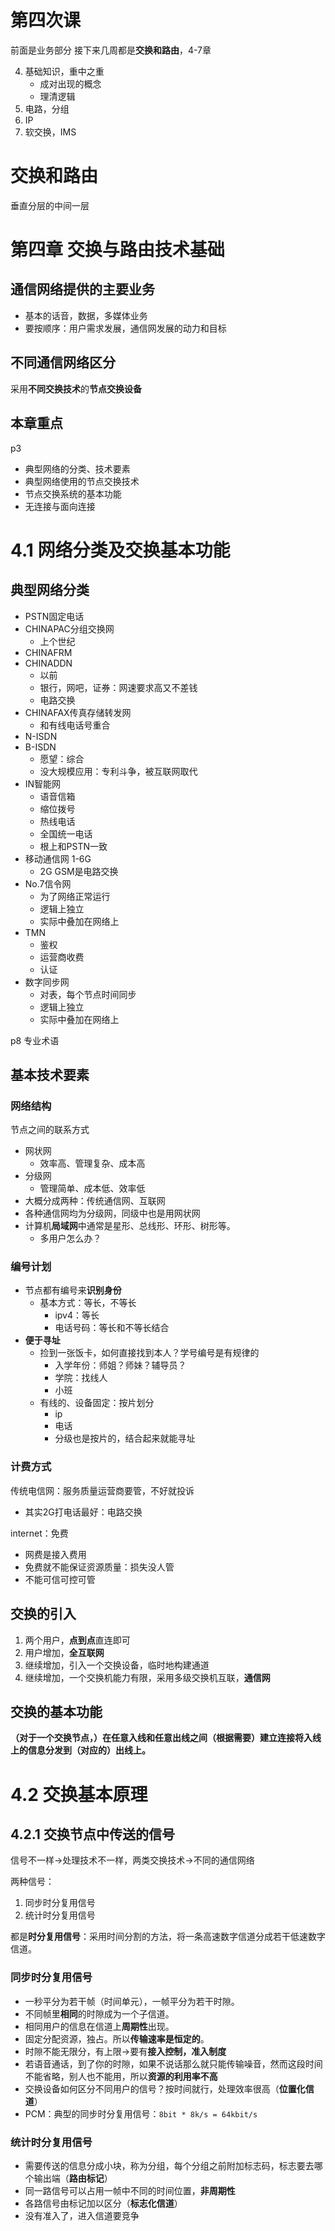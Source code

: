 # 第四次课

前面是业务部分
接下来几周都是**交换和路由**，4-7章

4. 基础知识，重中之重
   - 成对出现的概念
   - 理清逻辑
5. 电路，分组
6. IP
7. 软交换，IMS


# 交换和路由

垂直分层的中间一层

# 第四章 交换与路由技术基础


## 通信网络提供的主要业务
- 基本的话音，数据，多媒体业务
- 要按顺序：用户需求发展，通信网发展的动力和目标

## 不同通信网络区分
采用**不同交换技术**的**节点交换设备**

## 本章重点
p3
- 典型网络的分类、技术要素
- 典型网络使用的节点交换技术
- 节点交换系统的基本功能
- 无连接与面向连接

# 4.1 网络分类及交换基本功能
## 典型网络分类
- PSTN固定电话
- CHINAPAC分组交换网
  - 上个世纪
- CHINAFRM
- CHINADDN
  - 以前
  - 银行，网吧，证券：网速要求高又不差钱
  - 电路交换
- CHINAFAX传真存储转发网
  - 和有线电话号重合
- N-ISDN
- B-ISDN
  - 愿望：综合
  - 没大规模应用：专利斗争，被互联网取代
- IN智能网
  - 语音信箱
  - 缩位拨号
  - 热线电话
  - 全国统一电话
  - 根上和PSTN一致
- 移动通信网 1-6G
  - 2G GSM是电路交换
- No.7信令网
  - 为了网络正常运行
  - 逻辑上独立
  - 实际中叠加在网络上
- TMN
  - 鉴权
  - 运营商收费
  - 认证
- 数字同步网
  - 对表，每个节点时间同步
  - 逻辑上独立
  - 实际中叠加在网络上

p8 专业术语


## 基本技术要素

### 网络结构
节点之间的联系方式
- 网状网
  - 效率高、管理复杂、成本高
- 分级网
  - 管理简单、成本低、效率低
- 大概分成两种：传统通信网、互联网
- 各种通信网均为分级网，同级中也是用网状网
- 计算机**局域网**中通常是星形、总线形、环形、树形等。
  - 多用户怎么办？

### 编号计划
- 节点都有编号来**识别身份**
  - 基本方式：等长，不等长
    - ipv4：等长
    - 电话号码：等长和不等长结合
- **便于寻址**
  - 捡到一张饭卡，如何直接找到本人？学号编号是有规律的
    - 入学年份：师姐？师妹？辅导员？
    - 学院：找线人
    - 小班
  - 有线的、设备固定：按片划分
    - ip
    - 电话
    - 分级也是按片的，结合起来就能寻址

### 计费方式
传统电信网：服务质量运营商要管，不好就投诉
- 其实2G打电话最好：电路交换

internet：免费
- 网费是接入费用
- 免费就不能保证资源质量：损失没人管
- 不能可信可控可管

## 交换的引入
1. 两个用户，**点到点**直连即可
2. 用户增加，**全互联网**
3. 继续增加，引入一个交换设备，临时地构建通道
4. 继续增加，一个交换机能力有限，采用多级交换机互联，**通信网**

## 交换的基本功能

**（对于一个交换节点，）在任意入线和任意出线之间（根据需要）建立连接将入线上的信息分发到（对应的）出线上。**




# 4.2 交换基本原理
## 4.2.1   交换节点中传送的信号
信号不一样->处理技术不一样，两类交换技术->不同的通信网络

两种信号：
1. 同步时分复用信号
2. 统计时分复用信号

都是**时分复用信号**：采用时间分割的方法，将一条高速数字信道分成若干低速数字信道。

### 同步时分复用信号
- 一秒平分为若干帧（时间单元），一帧平分为若干时隙。
- 不同帧里**相同**的时隙成为一个子信道。
- 相同用户的信息在信道上**周期性**出现。
- 固定分配资源，独占。所以**传输速率是恒定的**。
- 时隙不能无限分，有上限->要有**接入控制，准入制度**
- 若语音通话，到了你的时隙，如果不说话那么就只能传输噪音，然而这段时间不能省略，别人也不能用，所以**资源的利用率不高**
- 交换设备如何区分不同用户的信号？按时间就行，处理效率很高（**位置化信道**）
- PCM：典型的同步时分复用信号：`8bit * 8k/s = 64kbit/s`

### 统计时分复用信号
- 需要传送的信息分成小块，称为分组，每个分组之前附加标志码，标志要去哪个输出端（**路由标记**）
- 同一路信号可以占用一帧中不同的时间位置，**非周期性**
- 各路信号由标记加以区分（**标志化信道**）
- 没有准入了，进入信道要竞争
